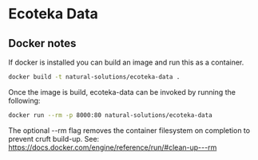 # Ecoteka Data

## Docker notes

If docker is installed you can build an image and run this as a container.

```bash
docker build -t natural-solutions/ecoteka-data .
```

Once the image is build, ecoteka-data can be invoked by running the following:

```bash
docker run --rm -p 8000:80 natural-solutions/ecoteka-data
```

The optional --rm flag removes the container filesystem on completion to prevent cruft build-up. See:
https://docs.docker.com/engine/reference/run/#clean-up---rm
